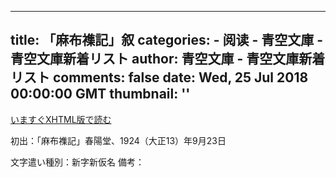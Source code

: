
---
title: 「麻布襍記」叙
categories: 
    - 阅读
    - 青空文庫 - 青空文庫新着リスト
author: 青空文庫 - 青空文庫新着リスト
comments: false
date: Wed, 25 Jul 2018 00:00:00 GMT
thumbnail: ''
---

<div>   
<a href="https://www.aozora.gr.jp/cards/001341/files/60133_72831.html">いますぐXHTML版で読む</a><br>

初出：「麻布襍記」春陽堂、1924（大正13）年9月23日

文字遣い種別：新字新仮名
備考：<div id="link"></div>
  
</div>
            